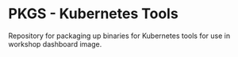 PKGS - Kubernetes Tools
=======================

Repository for packaging up binaries for Kubernetes tools for use in workshop
dashboard image.
